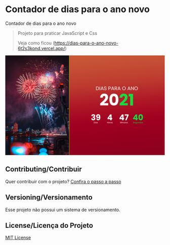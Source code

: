 # Contador de dias para o ano novo
Contador de dias para o ano novo

> Projeto para praticar JavaScript e Css
> 
> Veja como ficou (https://dias-para-o-ano-novo-6t2s3kond.vercel.app/)

<p align="center">
  <img alt="Capa do projeto" src="./_docs/capa-projeto.png" />
</p>

## Contributing/Contribuir
Quer contribuir com o projeto? [Confira o passo a passo](./CONTRIBUTING.md)

## Versioning/Versionamento
Esse projeto não possui um sistema de versionamento.

## License/Licença do Projeto
[MIT License](./LICENSE.md)